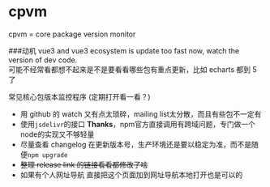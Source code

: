 # cpvm
cpvm = core package version monitor

###动机
vue3 and vue3 ecosystem is update too fast now, watch the version of dev code.  
可能不经常看都想不起来是不是要看看哪些包有重点更新，比如 echarts 都到 5 了


常见核心包版本监控程序 (定期打开看一看？)

- 用 github 的 watch 又有点太琐碎，mailing list太分散，而且有些包不一定有
- 使用`jsdelivr`的接口 **Thanks**，npm官方直接调用有跨域问题，专门做一个node的实现又不够轻量
- 尽量查看 changelog 在更新版本号，生产环境还是要以稳定为准，而不是随便`npm upgrade`
- ~~整理 release link 的链接看看都修改了啥~~
- 如果有个人网址导航 直接把这个页面加到网址导航本地打开也是可以的
